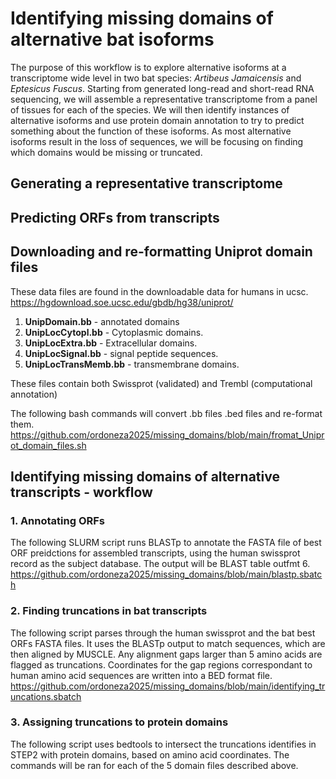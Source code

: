 # Identifying missing domains of alternative bat isoforms 
The purpose of this workflow is to explore alternative isoforms at a transcriptome wide level in two bat species: *Artibeus Jamaicensis* and *Eptesicus Fuscus*. Starting from generated long-read and short-read RNA sequencing, we will assemble a representative transcriptome from a panel of tissues for each of the species. We will then identify instances of alternative isoforms and use protein domain annotation to try to predict something about the function of these isoforms. As most alternative isoforms result in the loss of sequences, we will be focusing on finding which domains would be missing or truncated.    
## Generating a representative transcriptome
## Predicting ORFs from transcripts
## Downloading and re-formatting Uniprot domain files 

These data files are found in the downloadable data for humans in ucsc. 
https://hgdownload.soe.ucsc.edu/gbdb/hg38/uniprot/

1. **UnipDomain.bb** - annotated domains
2. **UnipLocCytopl.bb** - Cytoplasmic domains.
3. **UnipLocExtra.bb** - Extracellular domains.
4. **UnipLocSignal.bb** - signal peptide sequences. 
5. **UnipLocTransMemb.bb** - transmembrane domains.

These files contain both Swissprot (validated) and Trembl (computational annotation) 

The following bash commands will convert .bb files .bed files and re-format them. 
https://github.com/ordoneza2025/missing_domains/blob/main/fromat_Uniprot_domain_files.sh
   
## Identifying missing domains of alternative transcripts - workflow

### 1. Annotating ORFs

The following SLURM script runs BLASTp to annotate the FASTA file of best ORF preidctions for assembled transcripts, using the human swissprot record as the subject database. The output will be BLAST table outfmt 6. 
https://github.com/ordoneza2025/missing_domains/blob/main/blastp.sbatch

### 2. Finding truncations in bat transcripts

The following script parses through the human swissprot and the bat best ORFs FASTA files. It uses the BLASTp output to match sequences, which are then aligned by MUSCLE. Any alignment gaps larger than 5 amino acids are flagged as truncations. Coordinates for the gap regions correspondant to human amino acid sequences are written into a BED format file. 
https://github.com/ordoneza2025/missing_domains/blob/main/identifying_truncations.sbatch

### 3. Assigning truncations to protein domains

The following script uses bedtools to intersect the truncations identifies in STEP2 with protein domains, based on amino acid coordinates. The commands will be ran for each of the 5 domain files described above.   








